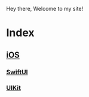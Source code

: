 Hey there, Welcome to my site!



# Index

## [iOS](/myblogs/blogs/index) 

### [SwiftUI](/myblogs/blogs/swiftui/roadmap)

### [UIKit](/myblogs/blogs/uikit/roadmap)










